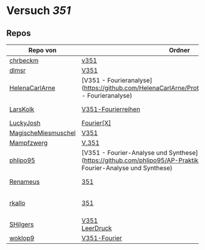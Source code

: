# Versuch *351*

## Repos

|                     Repo von                     |                                                                   Ordner                                                                    |                                                                                                                                                                                PDFs                                                                                                                                                                                 |
|--------------------------------------------------|---------------------------------------------------------------------------------------------------------------------------------------------|---------------------------------------------------------------------------------------------------------------------------------------------------------------------------------------------------------------------------------------------------------------------------------------------------------------------------------------------------------------------|
|[chrbeckm](../repo/chrbeckm)                      |[v351](https://github.com/chrbeckm/anfaenger-praktikum/tree/master/v351)                                                                     |–                                                                                                                                                                                                                                                                                                                                                                    |
|[dlmsr](../repo/dlmsr)                            |[V351](https://github.com/dlmsr/praktikum/tree/master/V351)                                                                                  |–                                                                                                                                                                                                                                                                                                                                                                    |
|[HelenaCarlArne](../repo/HelenaCarlArne)          |[V351 - Fourieranalyse](https://github.com/HelenaCarlArne/ProtokolleAP/tree/master/V351 - Fourieranalyse)                                    |–                                                                                                                                                                                                                                                                                                                                                                    |
|[LarsKolk](../repo/LarsKolk)                      |[V351-Fourierreihen](https://github.com/LarsKolk/Anfaengerpraktikum/tree/master/V351-Fourierreihen)                                          |[V351-altp2.pdf](https://docs.google.com/viewer?url=https://github.com/LarsKolk/Anfaengerpraktikum/raw/master/V351-Fourierreihen/V351-altp2.pdf)<br/>[V351-altp.pdf](https://docs.google.com/viewer?url=https://github.com/LarsKolk/Anfaengerpraktikum/raw/master/V351-Fourierreihen/V351-altp.pdf)                                                                  |
|[LuckyJosh](../repo/LuckyJosh)                    |[Fourier[X]](https://github.com/LuckyJosh/APPhysik/tree/master/Fourier[X])                                                                   |–                                                                                                                                                                                                                                                                                                                                                                    |
|[MagischeMiesmuschel](../repo/MagischeMiesmuschel)|[V351](https://github.com/MagischeMiesmuschel/AnfaengerPraktikum/tree/master/V351)                                                           |–                                                                                                                                                                                                                                                                                                                                                                    |
|[Mampfzwerg](../repo/Mampfzwerg)                  |[V.351](https://github.com/Mampfzwerg/Praktikum/tree/master/V.351)                                                                           |[main.pdf](https://docs.google.com/viewer?url=https://github.com/Mampfzwerg/Praktikum/raw/master/V.351/latex-template/main.pdf)                                                                                                                                                                                                                                      |
|[phlipo95](../repo/phlipo95)                      |[V351 - Fourier-Analyse und Synthese](https://github.com/phlipo95/AP-Praktikum/tree/master/V351 - Fourier-Analyse und Synthese)              |–                                                                                                                                                                                                                                                                                                                                                                    |
|[Renameus](../repo/Renameus)                      |[351](https://github.com/Renameus/PhysikPraktikum1/tree/master/Versuche/351)                                                                 |[protokoll.pdf](https://docs.google.com/viewer?url=https://github.com/Renameus/PhysikPraktikum1/raw/master/Versuche/351/protokoll.pdf)<br/>[V351.pdf](https://docs.google.com/viewer?url=https://github.com/Renameus/PhysikPraktikum1/raw/master/Versuche/351/V351.pdf)                                                                                              |
|[rkallo](../repo/rkallo)                          |[351](https://github.com/rkallo/APWS1718/tree/master/351)                                                                                    |[main.pdf](https://docs.google.com/viewer?url=https://github.com/rkallo/APWS1718/raw/master/351/main.pdf)<br/>[protokoll.pdf](https://docs.google.com/viewer?url=https://github.com/rkallo/APWS1718/raw/master/351/protokoll.pdf)<br/>[main_korrigiert.pdf](https://docs.google.com/viewer?url=https://github.com/rkallo/APWS1718/raw/master/351/main_korrigiert.pdf)|
|[SHilgers](../repo/SHilgers)                      |[V351](https://github.com/SHilgers/Praktikum2/tree/master/V351)<br/>[LeerDruck](https://github.com/SHilgers/Praktikum2/tree/master/LeerDruck)|–                                                                                                                                                                                                                                                                                                                                                                    |
|[woklop9](../repo/woklop9)                        |[V351-Fourier](https://github.com/woklop9/Anfaengerpraktikum/tree/master/V351-Fourier)                                                       |–                                                                                                                                                                                                                                                                                                                                                                    |
